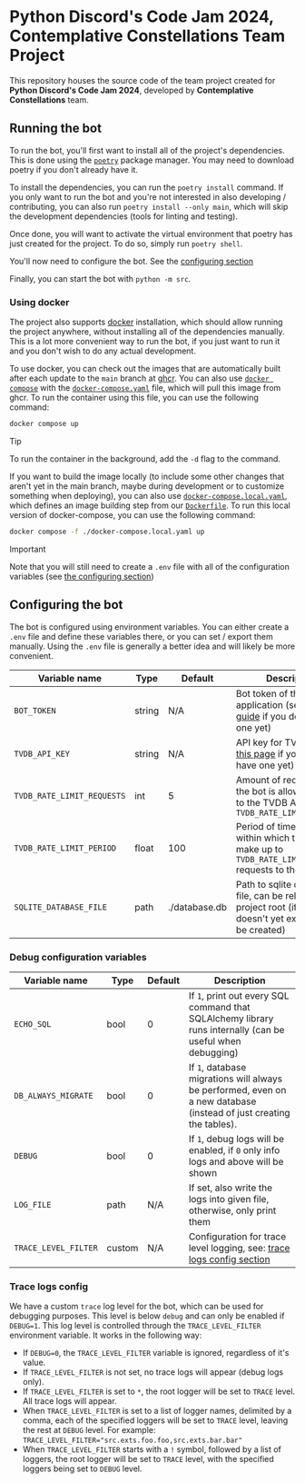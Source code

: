 <!-- vi: tw=119
-->

# Python Discord's Code Jam 2024, Contemplative Constellations Team Project

This repository houses the source code of the team project created for **Python Discord's Code Jam 2024**, developed by
**Contemplative Constellations** team.

## Running the bot

To run the bot, you'll first want to install all of the project's dependencies. This is done using the
[`poetry`](https://python-poetry.org/docs/) package manager. You may need to download poetry if you don't already have
it.

To install the dependencies, you can run the `poetry install` command. If you only want to run the bot and you're not
interested in also developing / contributing, you can also run `poetry install --only main`, which will skip the
development dependencies (tools for linting and testing).

Once done, you will want to activate the virtual environment that poetry has just created for the project. To do so,
simply run `poetry shell`.

You'll now need to configure the bot. See the [configuring section](#configuring-the-bot)

Finally, you can start the bot with `python -m src`.

### Using docker

The project also supports [docker](https://www.docker.com/) installation, which should allow running the project
anywhere, without installing all of the dependencies manually. This is a lot more convenient way to run the bot, if you
just want to run it and you don't wish to do any actual development.

To use docker, you can check out the images that are automatically built after each update to the `main` branch at
[ghcr](https://github.com/itsdrike/code-jam-2024/pkgs/container/code-jam-2024). You can also use [`docker
compose`](https://docs.docker.com/compose/) with the [`docker-compose.yaml`](./docker-compose.yaml) file, which will
pull this image from ghcr. To run the container using this file, you can use the following command:

```bash
docker compose up
```

> [!TIP]
> To run the container in the background, add the `-d` flag to the command.

If you want to build the image locally (to include some other changes that aren't yet in the main branch, maybe during
development or to customize something when deploying), you can also use
[`docker-compose.local.yaml`](./docker-compose.local.yaml), which defines an image building step from our
[`Dockerfile`](./Dockerfile). To run this local version of docker-compose, you can use the following command:

```bash
docker compose -f ./docker-compose.local.yaml up
```

> [!IMPORTANT]
> Note that you will still need to create a `.env` file with all of the configuration variables (see [the configuring
> section](#configuring-the-bot))

## Configuring the bot

The bot is configured using environment variables. You can either create a `.env` file and define these variables
there, or you can set / export them manually. Using the `.env` file is generally a better idea and will likely be more
convenient.

| Variable name              | Type   | Default       | Description                                                                                                         |
| -------------------------- | ------ | ------------- | ------------------------------------------------------------------------------------------------------------------- |
| `BOT_TOKEN`                | string | N/A           | Bot token of the discord application (see: [this guide][bot-token-guide] if you don't have one yet)                 |
| `TVDB_API_KEY`             | string | N/A           | API key for TVDB (see [this page][tvdb-api-page] if you don't have one yet)                                         |
| `TVDB_RATE_LIMIT_REQUESTS` | int    | 5             | Amount of requests that the bot is allowed to make to the TVDB API within `TVDB_RATE_LIMIT_PERIOD`                  |
| `TVDB_RATE_LIMIT_PERIOD`   | float  | 100           | Period of time in seconds, within which the bot can make up to `TVDB_RATE_LIMIT_REQUESTS` requests to the TVDB API. |
| `SQLITE_DATABASE_FILE`     | path   | ./database.db | Path to sqlite database file, can be relative to project root (if the file doesn't yet exists, it will be created)  |

[bot-token-guide]: https://guide.pycord.dev/getting-started/creating-your-first-bot#creating-the-bot-application
[tvdb-api-page]: https://www.thetvdb.com/api-information

### Debug configuration variables

| Variable name        | Type   | Default | Description                                                                                                         |
| -------------------- | ------ | ------- | ------------------------------------------------------------------------------------------------------------------- |
| `ECHO_SQL`           | bool   | 0       | If `1`, print out every SQL command that SQLAlchemy library runs internally (can be useful when debugging)          |
| `DB_ALWAYS_MIGRATE`  | bool   | 0       | If `1`, database migrations will always be performed, even on a new database (instead of just creating the tables). |
| `DEBUG`              | bool   | 0       | If `1`, debug logs will be enabled, if `0` only info logs and above will be shown                                   |
| `LOG_FILE`           | path   | N/A     | If set, also write the logs into given file, otherwise, only print them                                             |
| `TRACE_LEVEL_FILTER` | custom | N/A     | Configuration for trace level logging, see: [trace logs config section](#trace-logs-config)                         |

### Trace logs config

We have a custom `trace` log level for the bot, which can be used for debugging purposes. This level is below `debug`
and can only be enabled if `DEBUG=1`. This log level is controlled through the `TRACE_LEVEL_FILTER` environment
variable. It works in the following way:

- If `DEBUG=0`, the `TRACE_LEVEL_FILTER` variable is ignored, regardless of it's value.
- If `TRACE_LEVEL_FILTER` is not set, no trace logs will appear (debug logs only).
- If `TRACE_LEVEL_FILTER` is set to `*`, the root logger will be set to `TRACE` level. All trace logs will appear.
- When `TRACE_LEVEL_FILTER` is set to a list of logger names, delimited by a comma, each of the specified loggers will
  be set to `TRACE` level, leaving the rest at `DEBUG` level. For example: `TRACE_LEVEL_FILTER="src.exts.foo.foo,src.exts.bar.bar"`
- When `TRACE_LEVEL_FILTER` starts with a `!` symbol, followed by a list of loggers, the root logger will be set to
  `TRACE` level, with the specified loggers being set to `DEBUG` level.
